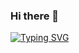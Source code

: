 ### Hi there 👋

[![Typing SVG](https://readme-typing-svg.demolab.com/?lines=Flutter+Developer+at+Code+Prisma;UI/UX+Designer+using+Figma+👍)](https://git.io/typing-svg)

<!--
**fahadyousafxi/fahadyousafxi** is a ✨ _special_ ✨ repository because its `README.md` (this file) appears on your GitHub profile.

Here are some ideas to get you started:

- 🔭 I’m currently working on ...
- 🌱 I’m currently learning ...
- 👯 I’m looking to collaborate on ...
- 🤔 I’m looking for help with ...
- 💬 Ask me about ...
- 📫 How to reach me: ...
- 😄 Pronouns: ...
- ⚡ Fun fact: ...
-->
